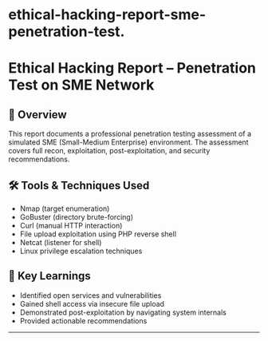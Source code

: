 # ethical-hacking-report-sme-penetration-test.
# Ethical Hacking Report – Penetration Test on SME Network

## 📄 Overview
This report documents a professional penetration testing assessment of a simulated SME (Small-Medium Enterprise) environment. The assessment covers full recon, exploitation, post-exploitation, and security recommendations.

## 🛠️ Tools & Techniques Used
- Nmap (target enumeration)
- GoBuster (directory brute-forcing)
- Curl (manual HTTP interaction)
- File upload exploitation using PHP reverse shell
- Netcat (listener for shell)
- Linux privilege escalation techniques

## 🧠 Key Learnings
- Identified open services and vulnerabilities
- Gained shell access via insecure file upload
- Demonstrated post-exploitation by navigating system internals
- Provided actionable recommendations
---

